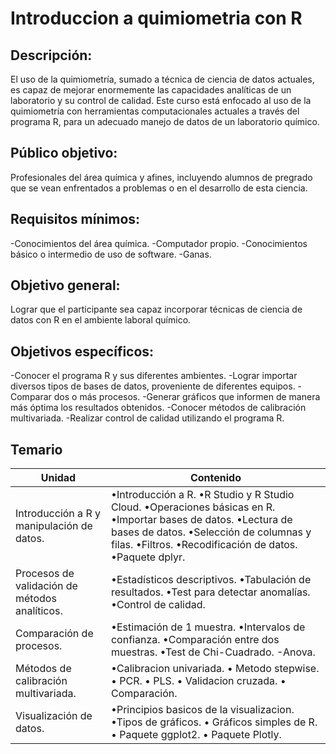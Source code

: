 # Introduccion a quimiometria con R

## Descripción:
El uso de la quimiometría, sumado a técnica de ciencia de datos actuales, es capaz de mejorar enormemente las capacidades analíticas de un laboratorio y su control de calidad. Este curso está enfocado al uso de la quimiometría con herramientas computacionales actuales a través del programa R, para un adecuado manejo de datos de un laboratorio químico. 

## Público objetivo:
Profesionales del área química y afines, incluyendo alumnos de pregrado que se vean enfrentados a problemas o en el desarrollo de esta ciencia.

## Requisitos mínimos:
 -Conocimientos del área química.
 -Computador propio.
 -Conocimientos básico o intermedio de uso de software.
 -Ganas.
 
## Objetivo general:
Lograr que el participante sea capaz incorporar técnicas de ciencia de datos con R en el ambiente laboral químico. 

## Objetivos específicos:
 -Conocer el programa R y sus diferentes ambientes.
 -Lograr importar diversos tipos de bases de datos, proveniente de diferentes equipos.
 -Comparar dos o más procesos.
 -Generar gráficos que informen de manera más óptima los resultados obtenidos.
 -Conocer métodos de calibración multivariada.
 -Realizar control de calidad utilizando el programa R.

## Temario

|  Unidad |Contenido   |
|---|---|
| Introducción a R  y manipulación de datos.  | •Introducción a R. •R Studio y R Studio Cloud. •Operaciones básicas en R. •Importar bases de datos. •Lectura de bases de datos. •Selección de columnas y filas. •Filtros. •Recodificación de datos. •Paquete dplyr. |  
| Procesos de validación de métodos analíticos. | •Estadísticos descriptivos. •Tabulación de resultados. •Test para detectar anomalías. •Control de calidad. |  
| Comparación de procesos.  |  •Estimación de 1 muestra. •Intervalos de confianza. •Comparación entre dos muestras. •Test de Chi-Cuadrado. -Anova.| 
| Métodos de calibración multivariada.  | •Calibracion univariada. •	Metodo stepwise. •	PCR. •	PLS. •	Validacion cruzada. •	Comparación. |
| Visualización de datos. | •Principios basicos de la visualizacion. •Tipos de gráficos. •	Gráficos simples de R. •	Paquete  ggplot2. •	Paquete Plotly. |

